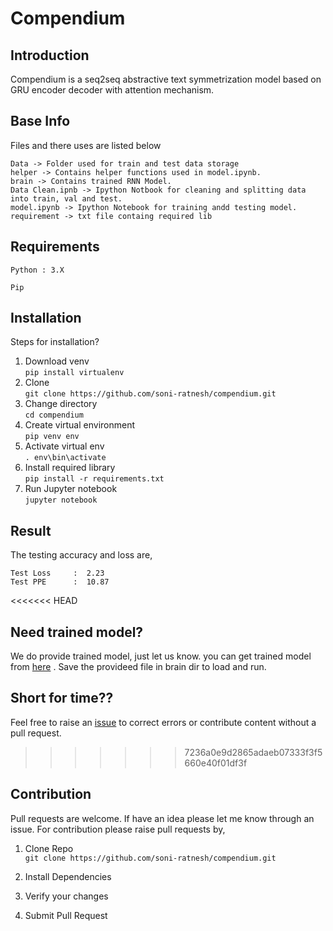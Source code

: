 # Compendium
## Introduction
Compendium is a seq2seq abstractive text symmetrization model based on GRU encoder decoder with attention mechanism.  
## Base Info
Files and there uses are listed below
     
    Data -> Folder used for train and test data storage
    helper -> Contains helper functions used in model.ipynb.
    brain -> Contains trained RNN Model.
    Data Clean.ipnb -> Ipython Notbook for cleaning and splitting data into train, val and test.
    model.ipynb -> Ipython Notebook for training andd testing model.
    requirement -> txt file containg required lib
    
## Requirements

`Python : 3.X`

`Pip`

## Installation
Steps for installation?<br>
1. Download venv<br>
`pip install virtualenv`
2. Clone<br>
`git clone https://github.com/soni-ratnesh/compendium.git`
3. Change directory<br>
`cd compendium                                                                                                                                                                                                                                                                                                                                                                                                                                                                                                                                                                                                                      `
4. Create virtual environment<br>
`pip venv env`
5. Activate virtual env<br>
`. env\bin\activate`
6. Install required library<br>
`pip install -r requirements.txt`  
7. Run Jupyter notebook<br>
`jupyter notebook`

## Result
The testing accuracy and loss are,<br>

    Test Loss     :  2.23
    Test PPE      :  10.87
<<<<<<< HEAD
## Need trained model?
We do provide trained model, just let us know. you can get trained model from [here](https://drive.google.com/file/d/1v4Ja_5NAHfUe4e_cJi1wGFI8XojVTyfV/view?usp=sharing) . Save the provideed file in brain dir to load and run.


## Short for time??<br>                                                  
Feel free to raise an [issue](https://github.com/soni-ratnesh/compendium/issues) to correct errors or contribute content without a pull request.

>>>>>>> 7236a0e9d2865adaeb07333f3f5660e40f01df3f
## Contribution
Pull requests are welcome. If have an idea please let me know through an issue.
For contribution please raise pull requests by,

1. Clone Repo<br>
`git clone https://github.com/soni-ratnesh/compendium.git`
2. Install Dependencies <br>

3. Verify your changes

4. Submit Pull Request
